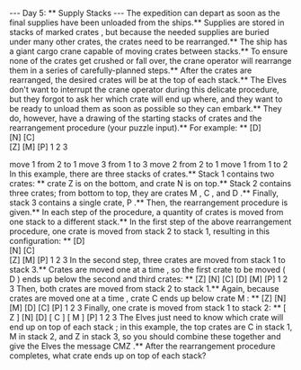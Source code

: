 --- Day 5: ** Supply Stacks ---
The expedition can depart as soon as the final supplies have been unloaded from the ships.** Supplies are stored in stacks of marked
crates
, but because the needed supplies are buried under many other crates, the crates need to be rearranged.**
The ship has a
giant cargo crane
capable of moving crates between stacks.** To ensure none of the crates get crushed or fall over, the crane operator will rearrange them in a series of carefully-planned steps.** After the crates are rearranged, the desired crates will be at the top of each stack.**
The Elves don't want to interrupt the crane operator during this delicate procedure, but they forgot to ask her
which
crate will end up where, and they want to be ready to unload them as soon as possible so they can embark.**
They do, however, have a drawing of the starting stacks of crates
and
the rearrangement procedure (your puzzle input).** For example: **
[D]    
[N] [C]    
[Z] [M] [P]
 1   2   3 

move 1 from 2 to 1
move 3 from 1 to 3
move 2 from 2 to 1
move 1 from 1 to 2
In this example, there are three stacks of crates.** Stack 1 contains two crates: ** crate
Z
is on the bottom, and crate
N
is on top.** Stack 2 contains three crates; from bottom to top, they are crates
M
,
C
, and
D
.** Finally, stack 3 contains a single crate,
P
.**
Then, the rearrangement procedure is given.** In each step of the procedure, a quantity of crates is moved from one stack to a different stack.** In the first step of the above rearrangement procedure, one crate is moved from stack 2 to stack 1, resulting in this configuration: **
[D]        
[N] [C]    
[Z] [M] [P]
 1   2   3
In the second step, three crates are moved from stack 1 to stack 3.** Crates are moved
one at a time
, so the first crate to be moved (
D
) ends up below the second and third crates: **
[Z]
        [N]
    [C] [D]
    [M] [P]
 1   2   3
Then, both crates are moved from stack 2 to stack 1.** Again, because crates are moved
one at a time
, crate
C
ends up below crate
M
: **
[Z]
        [N]
[M]     [D]
[C]     [P]
 1   2   3
Finally, one crate is moved from stack 1 to stack 2: **
[
Z
]
        [N]
        [D]
[
C
] [
M
] [P]
 1   2   3
The Elves just need to know
which crate will end up on top of each stack
; in this example, the top crates are
C
in stack 1,
M
in stack 2, and
Z
in stack 3, so you should combine these together and give the Elves the message
CMZ
.**
After the rearrangement procedure completes, what crate ends up on top of each stack?